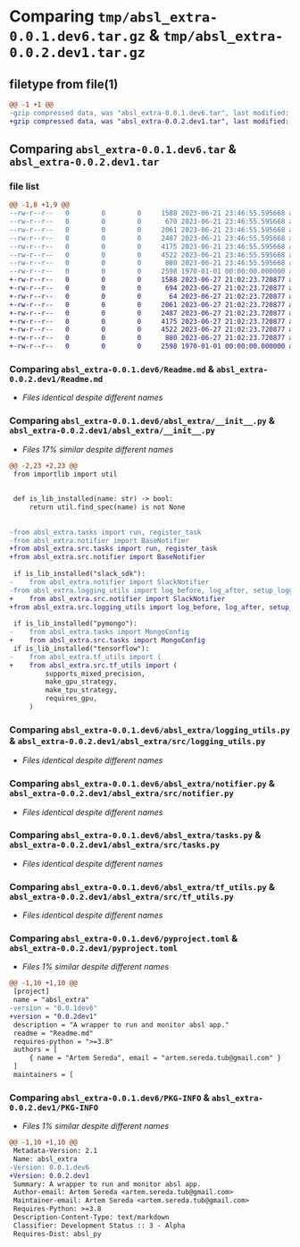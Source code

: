 # Comparing `tmp/absl_extra-0.0.1.dev6.tar.gz` & `tmp/absl_extra-0.0.2.dev1.tar.gz`

## filetype from file(1)

```diff
@@ -1 +1 @@
-gzip compressed data, was "absl_extra-0.0.1.dev6.tar", last modified: Fri Jan  1 00:00:00 2016, max compression
+gzip compressed data, was "absl_extra-0.0.2.dev1.tar", last modified: Fri Jan  1 00:00:00 2016, max compression
```

## Comparing `absl_extra-0.0.1.dev6.tar` & `absl_extra-0.0.2.dev1.tar`

### file list

```diff
@@ -1,8 +1,9 @@
--rw-r--r--   0        0        0     1588 2023-06-21 23:46:55.595668 absl_extra-0.0.1.dev6/Readme.md
--rw-r--r--   0        0        0      670 2023-06-21 23:46:55.595668 absl_extra-0.0.1.dev6/absl_extra/__init__.py
--rw-r--r--   0        0        0     2061 2023-06-21 23:46:55.595668 absl_extra-0.0.1.dev6/absl_extra/logging_utils.py
--rw-r--r--   0        0        0     2487 2023-06-21 23:46:55.595668 absl_extra-0.0.1.dev6/absl_extra/notifier.py
--rw-r--r--   0        0        0     4175 2023-06-21 23:46:55.595668 absl_extra-0.0.1.dev6/absl_extra/tasks.py
--rw-r--r--   0        0        0     4522 2023-06-21 23:46:55.595668 absl_extra-0.0.1.dev6/absl_extra/tf_utils.py
--rw-r--r--   0        0        0      880 2023-06-21 23:46:55.595668 absl_extra-0.0.1.dev6/pyproject.toml
--rw-r--r--   0        0        0     2598 1970-01-01 00:00:00.000000 absl_extra-0.0.1.dev6/PKG-INFO
+-rw-r--r--   0        0        0     1588 2023-06-27 21:02:23.720877 absl_extra-0.0.2.dev1/Readme.md
+-rw-r--r--   0        0        0      694 2023-06-27 21:02:23.720877 absl_extra-0.0.2.dev1/absl_extra/__init__.py
+-rw-r--r--   0        0        0       64 2023-06-27 21:02:23.720877 absl_extra-0.0.2.dev1/absl_extra/py.typed
+-rw-r--r--   0        0        0     2061 2023-06-27 21:02:23.720877 absl_extra-0.0.2.dev1/absl_extra/src/logging_utils.py
+-rw-r--r--   0        0        0     2487 2023-06-27 21:02:23.720877 absl_extra-0.0.2.dev1/absl_extra/src/notifier.py
+-rw-r--r--   0        0        0     4175 2023-06-27 21:02:23.720877 absl_extra-0.0.2.dev1/absl_extra/src/tasks.py
+-rw-r--r--   0        0        0     4522 2023-06-27 21:02:23.720877 absl_extra-0.0.2.dev1/absl_extra/src/tf_utils.py
+-rw-r--r--   0        0        0      880 2023-06-27 21:02:23.720877 absl_extra-0.0.2.dev1/pyproject.toml
+-rw-r--r--   0        0        0     2598 1970-01-01 00:00:00.000000 absl_extra-0.0.2.dev1/PKG-INFO
```

### Comparing `absl_extra-0.0.1.dev6/Readme.md` & `absl_extra-0.0.2.dev1/Readme.md`

 * *Files identical despite different names*

### Comparing `absl_extra-0.0.1.dev6/absl_extra/__init__.py` & `absl_extra-0.0.2.dev1/absl_extra/__init__.py`

 * *Files 17% similar despite different names*

```diff
@@ -2,23 +2,23 @@
 from importlib import util
 
 
 def is_lib_installed(name: str) -> bool:
     return util.find_spec(name) is not None
 
 
-from absl_extra.tasks import run, register_task
-from absl_extra.notifier import BaseNotifier
+from absl_extra.src.tasks import run, register_task
+from absl_extra.src.notifier import BaseNotifier
 
 if is_lib_installed("slack_sdk"):
-    from absl_extra.notifier import SlackNotifier
-from absl_extra.logging_utils import log_before, log_after, setup_logging
+    from absl_extra.src.notifier import SlackNotifier
+from absl_extra.src.logging_utils import log_before, log_after, setup_logging
 
 if is_lib_installed("pymongo"):
-    from absl_extra.tasks import MongoConfig
+    from absl_extra.src.tasks import MongoConfig
 if is_lib_installed("tensorflow"):
-    from absl_extra.tf_utils import (
+    from absl_extra.src.tf_utils import (
         supports_mixed_precision,
         make_gpu_strategy,
         make_tpu_strategy,
         requires_gpu,
     )
```

### Comparing `absl_extra-0.0.1.dev6/absl_extra/logging_utils.py` & `absl_extra-0.0.2.dev1/absl_extra/src/logging_utils.py`

 * *Files identical despite different names*

### Comparing `absl_extra-0.0.1.dev6/absl_extra/notifier.py` & `absl_extra-0.0.2.dev1/absl_extra/src/notifier.py`

 * *Files identical despite different names*

### Comparing `absl_extra-0.0.1.dev6/absl_extra/tasks.py` & `absl_extra-0.0.2.dev1/absl_extra/src/tasks.py`

 * *Files identical despite different names*

### Comparing `absl_extra-0.0.1.dev6/absl_extra/tf_utils.py` & `absl_extra-0.0.2.dev1/absl_extra/src/tf_utils.py`

 * *Files identical despite different names*

### Comparing `absl_extra-0.0.1.dev6/pyproject.toml` & `absl_extra-0.0.2.dev1/pyproject.toml`

 * *Files 1% similar despite different names*

```diff
@@ -1,10 +1,10 @@
 [project]
 name = "absl_extra"
-version = "0.0.1dev6"
+version = "0.0.2dev1"
 description = "A wrapper to run and monitor absl app."
 readme = "Readme.md"
 requires-python = ">=3.8"
 authors = [
     { name = "Artem Sereda", email = "artem.sereda.tub@gmail.com" }
 ]
 maintainers = [
```

### Comparing `absl_extra-0.0.1.dev6/PKG-INFO` & `absl_extra-0.0.2.dev1/PKG-INFO`

 * *Files 1% similar despite different names*

```diff
@@ -1,10 +1,10 @@
 Metadata-Version: 2.1
 Name: absl_extra
-Version: 0.0.1.dev6
+Version: 0.0.2.dev1
 Summary: A wrapper to run and monitor absl app.
 Author-email: Artem Sereda <artem.sereda.tub@gmail.com>
 Maintainer-email: Artem Sereda <artem.sereda.tub@gmail.com>
 Requires-Python: >=3.8
 Description-Content-Type: text/markdown
 Classifier: Development Status :: 3 - Alpha
 Requires-Dist: absl_py
```

